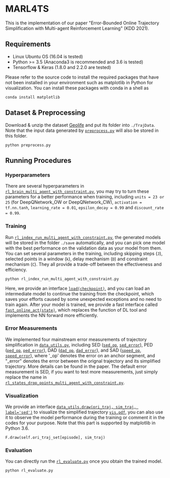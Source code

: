 # MARL4TS

This is the implementation of our paper "Error-Bounded Online Trajectory Simplification with Multi-agent Reinforcement Learning" (KDD 2021).

## Requirements

* Linux Ubuntu OS (16.04 is tested)
* Python >= 3.5 (Anaconda3 is recommended and 3.6 is tested)
* Tensorflow & Keras (1.8.0 and 2.2.0 are tested)

Please refer to the source code to install the required packages that have not been installed in your environment such as matplotlib in Python for visualization. You can install these packages with conda in a shell as

```
conda install matplotlib
```

## Dataset & Preprocessing

Download & unzip the dataset [Geolife](http://research.microsoft.com/en-us/downloads/b16d359d-d164-469e-9fd4-daa38f2b2e13/) and put its folder into `./TrajData`. Note that the input data generated by [`preprocess.py`](preprocess.py) will also be stored in this folder.

```
python preprocess.py
```

## Running Procedures

### Hyperparameters
There are several hyperparameters in [`rl_brain_multi_agent_with_constraint.py`](./rl_brain_multi_agent_with_constraint.py), you may try to turn these parameters for a better performance when training, 
including `units = 23 or 25` (for DeepQNetwork_OW or DeepQNetwork_CW), `activation = tf.nn.tanh`, `learning_rate = 0.01`, `epsilon_decay = 0.99` and `discount_rate = 0.99`.

### Training

Run [`rl_index_run_multi_agent_with_constraint.py`](./rl_index_run_multi_agent_with_constraint.py), the generated models will be stored in the folder `./save` automatically, and you can pick one model with the best performance on the validation data as your model from them.
You can set several parameters in the training, including skipping steps (`J`), selected points in a window (`k`), delay mechanism (`D`) and constraint mechanism (`C`). They all provide a trade-off between the effectiveness and efficiency.

```
python rl_index_run_multi_agent_with_constraint.py
```
Here, we provide an interface [`load(checkpoint)`](./rl_brain_multi_agent_with_constraint.py), and you can load an intermediate model to continue the training from the checkpoint, which saves your efforts caused by some unexpected exceptions and no need to train again.
After your model is trained, we provide a fast interface called [`fast_online_act(state)`](./rl_brain_multi_agent_with_constraint.py), which replaces the function of DL tool and implements the NN forward more efficiently.

### Error Measurements
We implemented four mainstream error measurements of trajectory simplification in [`data_utils.py`](./data_utils.py), including SED ([`sed_op`](./data_utils.py), [`sed_error`](./data_utils.py)), PED ([`ped_op`](./data_utils.py), [`ped_error`](./data_utils.py)), DAD ([`dad_op`](./data_utils.py), [`dad_error`](./data_utils.py)), and SAD ([`speed_op`](./data_utils.py), [`speed_error`](./data_utils.py)), where '_op' denotes the error on an anchor segment, and "_error" denotes the error between the orignal trajectory and its simplified trajectory. More details can be found in the paper. The default error measurement is SED, if you want to test more measurements, just simply replace the name in [`rl_states_drop_points_multi_agent_with_constraint.py`](./rl_states_drop_points_multi_agent_with_constraint.py).

### Visualization

We provide an interface [`data_utils.draw(ori_traj, sim_traj, label='sed')`](./data_utils.py) to visualize the simplified trajectory [`vis.pdf`](./vis_marlts_geolife_sed.pdf), you can also use it to observe the model performance during the training or comment it in the codes for your purpose. Note that this part is supported by matplotlib in Python 3.6.
```
F.draw(self.ori_traj_set[episode], sim_traj)
```

### Evaluation

You can directly run the [`rl_evaluate.py`](./rl_evaluate.py) once you obtain the trained model.

```
python rl_evaluate.py
```
